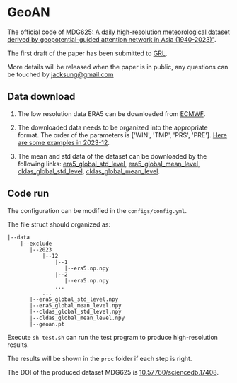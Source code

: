 # GeoAN
The official code of [MDG625: A daily high-resolution meteorological dataset derived by geopotential-guided attention network in Asia (1940-2023)"]().

The first draft of the paper has been submitted to [GRL](https://agupubs.onlinelibrary.wiley.com/journal/19448007).

More details will be released when the paper is in public, any questions can be touched by jacksung@gmail.com
## Data download

1. The low resolution data ERA5 can be downloaded from [ECMWF](https://cds.climate.copernicus.eu/cdsapp#!/dataset/reanalysis-era5-single-levels?tab=form).

2. The downloaded data needs to be organized into the appropriate format. The order of the parameters is ['WIN', 'TMP', 'PRS', 'PRE'].
[Here are some examples in 2023-12](https://drive.google.com/file/d/1ExjsISNm1bWdUimhNEhu6duJRq9ejsoW/view?usp=drive_link).

4. The mean and std data of the dataset can be downloaded by the following links:
[era5_global_std_level](https://drive.google.com/file/d/1V-xV6QbjRalvtVsA04A6LOXWmvhbuUDR/view?usp=drive_link), 
[era5_global_mean_level](https://drive.google.com/file/d/1qQQcfz9RQyW_KcKq_PH9_uWDfOz-mKMl/view?usp=drive_link), 
[cldas_global_std_level](https://drive.google.com/file/d/1lCGvOzFT00DyVekyq4L4N-8Ymx_RqqFP/view?usp=drive_link), 
[cldas_global_mean_level](https://drive.google.com/file/d/1QUxpgzHc14S4zbEORBRYeJin3pWZ-Mxy/view?usp=drive_link).
## Code run
The configuration can be modified in the `configs/config.yml`.

The file struct should organized as:
```
|--data
    |--exclude
       |--2023
           |--12
               |--1
                  |--era5.np.npy
               |--2
                  |--era5.np.npy
               ...
           ...
       |--era5_global_std_level.npy
       |--era5_global_mean_level.npy
       |--cldas_global_std_level.npy
       |--cldas_global_mean_level.npy
       |--geoan.pt
```
Execute `sh test.sh` can run the test program to produce high-resolution results.

The results will be shown in the `proc` folder if each step is right.

The DOI of the produced dataset MDG625 is [10.57760/sciencedb.17408](https://doi.org/10.57760/sciencedb.17408).
